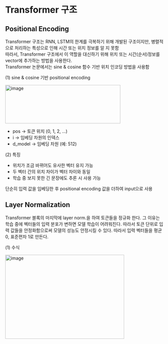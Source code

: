 # Transformer 구조

## Positional Encoding

Transformer 구조는 RNN, LSTM의 한계를 극복하기 위해 개발된 구조이지만, 병렬적으로 처리하는 특성으로 인해 시간 또는 위치 정보를 알 지 못함  
따라서, Transformer 구조에서 이 역할을 대신하기 위해 위치 또는 시간(순서)정보를 vector에 추가하는 방법을 사용한다.  
Transformer 논문에서는 sine & cosine 함수 기반 위치 인코딩 방법을 사용함  

(1) sine & cosine 기반 positional encoding  

<img width="366" height="122" alt="image" src="https://github.com/user-attachments/assets/58942905-5ce0-4eaa-bcce-a4b746201abc" />  

- pos -> 토큰 위치 (0, 1, 2, …)  
- i -> 임베딩 차원의 인덱스  
- d_model -> 임베딩 차원 (예: 512)

(2) 특징
- 위치가 조금 바뀌어도 유사한 벡터 유지 가능
- 두 벡터 간의 위치 차이가 벡터 차이와 동일
- 학습 중 보지 못한 긴 문장에도 추론 시 사용 가능

단순히 입력 값을 임베딩한 후 positional encoding 값을 더하여 input으로 사용  


## Layer Normalization
Transformer 블록의 마지막에 layer norm.을 하여 토큰들을 정규화 한다. 그 이유는 학습 중에 벡터들의 입력 분포가 변하면 모델 학습이 어려워진다. 따라서 토큰 단위로 입력 값들을 안정화함으로써 모델의 성능도 안정시킬 수 있다. 따라서 입력 벡터들을 평균 0, 표준편차 1로 만든다.

(1) 수식

<img width="378" height="266" alt="image" src="https://github.com/user-attachments/assets/15863714-fc63-4ba1-accc-80a13a0ccc8a" />


